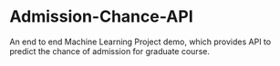 # Admission-Chance-API
An end to end Machine Learning Project demo, which provides API to predict the chance of admission for graduate course.

